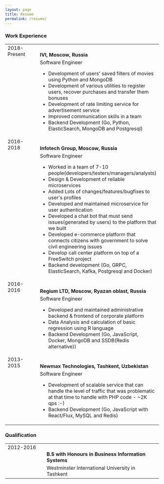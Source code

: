 ```yaml
---
layout: page
title: Resume
permalink: /resume/
---
```


<h3> Work Experience </h3>
<table>
    <tr>
        <td style="vertical-align: top; width: 7em">2018-Present</td>
        <td>
            <h4 style="margin-bottom: 5px">IVI, Moscow, Russia</h4>
            <span class="post-meta">Software Engineer</span>
            <ul class="">
                <li>Development of users' saved filters of movies using Python and MongoDB</li>
                <li>Development of various utilities to register users, recover purchases and transfer them bonuses</li>
                <li>Development of rate limiting service for advertisement service</li>
                <li>Improved communication skills in a team</li>
                <li>Backend Development (Go, Python, ElasticSearch, MongoDB and Postgresql)</li>
            </ul>
        </td>
    </tr>
    <tr>
        <td style="vertical-align: top; width: 7em">2016-2018</td>
        <td>
            <h4 style="margin-bottom: 5px">Infotech Group, Moscow, Russia</h4>
            <span class="post-meta">Software Engineer</span>
            <ul class="">
                <li>Worked in a team of 7-10 people(developers/testers/managers/analysts)</li>
                <li>Design & Development of reliable microservices</li>
                <li>Added Lots of changes/features/bugfixes to user's profiles</li>
                <li>Developed and maintained microservice for user authentication</li>
                <li>Developed a chat bot that must send issues(generated by users) to the platform that we built</li>
                <li>Developed e-commerce platform that connects citizens with government to solve civil engineering issues</li>
                <li>Develop call center platform on top of a FreeSwitch project</li>
                <li>Backend development (Go, GRPC, ElasticSearch, Kafka, Postgresql and Docker)</li>
            </ul>
        </td>
    </tr>
    <tr>
        <td style="vertical-align: top; width: 7em">2016-2016</td>
        <td>
            <h4 style="margin-bottom: 5px">Regium LTD, Moscow, Ryazan oblast, Russia</h4>
            <span class="post-meta">Software Engineer</span>
            <ul class="">
                <li>Develop​ed ​and​ ​maintain​ed ​administrative​ ​backend​ & ​frontend​ ​of​ ​corporate platform</li>
                <li>Data​ ​Analysis​ ​and​ ​calculation​ ​of​ ​basic​ ​regression​ ​using​ ​R​ ​language</li>
                <li>Backend Development (​Go,​ ​JavaScript,​ ​Docker,​ ​MongoDB and ​SSDB(Redis alternative))</li>
            </ul>
        </td>
    </tr>
    <tr>
        <td style="vertical-align: top; width: 7em">2013-2015</td>
        <td>
            <h4 style="margin-bottom: 5px">Newmax Technologies, Tashkent, Uzbekistan</h4>
            <span class="post-meta">Software Engineer</span>
            <ul class="">
                <li>Develop​ment of ​scalable service that can handle the level of traffic that was problematic at that time to handle with PHP code - ~2K​ ​qps :-)</li>
                <li>Backend Development (​Go,​ JavaScript with React/Flux,​ ​MySQL and ​Redis)</li>
            </ul>
        </td>
    </tr>
</table>

<h3>Qualification</h3>
<table>
    <tr>
        <td style="vertical-align: top; width: 7em">2012-2016</td>
        <td>
            <h4 style="margin-bottom: 5px">B.S with Honours in Business Information Systems</h4>
            <span class="post-meta">Westminster International University in Tashkent</span>
        </td>
    </tr>
</table>